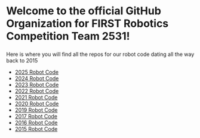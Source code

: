 <h1 align="left">Welcome to the official GitHub Organization for FIRST Robotics Competition Team 2531!</h1>

###

<p align="left">Here is where you will find all the repos for our robot code dating all the way back to 2015</p>

- [2025 Robot Code](https://github.com/2531RoboHawks/2025RobotCode)
- [2024 Robot Code](https://github.com/2531RoboHawks/2024RobotCode)
- [2023 Robot Code](https://github.com/2531RoboHawks/2023-RobotCode)
- [2022 Robot Code](https://github.com/2531RoboHawks/2022RobotCode)
- [2021 Robot Code](https://github.com/2531RoboHawks/2021RobotCode)
- [2020 Robot Code](https://github.com/2531RoboHawks/2020RobotCode)
- [2019 Robot Code](https://github.com/2531RoboHawks/2019RobotCode)
- [2017 Robot Code](https://github.com/2531RoboHawks/2017RobotCode)
- [2016 Robot Code](https://github.com/2531RoboHawks/2016RobotCode)
- [2015 Robot Code](https://github.com/2531RoboHawks/2015RobotCode)
